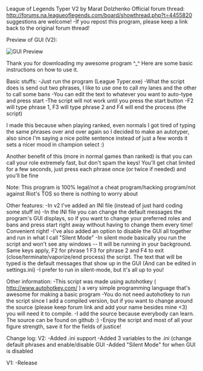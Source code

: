 League of Legends Typer V2 by Marat Dolzhenko
Official forum thread:
http://forums.na.leagueoflegends.com/board/showthread.php?t=4455820
suggestions are welcome!
-If you repost this program, please keep a link back to the original forum thread!

Preview of GUI (V2):

![GUI Preview](http://i.imgur.com/09K9AHY.jpg)

Thank you for downloading my awesome program ^_^
Here are some basic instructions on how to use it.

Basic stuffs:
-Just run the program (League Typer.exe)
-What the script does is send out two phrases, I like to use one to call my lanes and the other to call some bans
-You can edit the text to whatever you want to auto-type and press start
-The script will not work until you press the start button
-F2 will type phrase 1, F3 will type phrase 2 and F4 will end the process (the script)

I made this because when playing ranked, even normals I got tired of typing the same phrases over and over again so I decided to make an autotyper, also since I'm saying a nice polite sentence instead of just a few words it sets a nicer mood in champion select :)

Another benefit of this (more in normal games than ranked) is that you can call your role extremely fast, but don't spam the keys! You'll get chat limited for a few seconds, just press each phrase once (or twice if needed) and you'll be fine

Note: This program is 100% legal/not a cheat program/hacking program/not against Riot's TOS so there is nothing to worry about

Other features:
-In v2 I've added an INI file (instead of just hard coding some stuff in)
-In the INI file you can change the default messages the program's GUI displays, so if you want to change your preferred roles and bans and press start right away without having to change them every time! Convenient right!
-I've also added an option to disable the GUI all together and run in what I call "Silent Mode"
	-In silent mode basically you run the script and won't see any windows -- It will be running in your background. Same keys apply, F2 for phrase 1 F3 for phrase 2 and F4 to exit (close/terminate/vaporize/end process) the script. The text that will be typed is the default messages that show up in the GUI (And can be edited in settings.ini)
	-I prefer to run in silent-mode, but it's all up to you!
	
Other information:
-This script was made using autohotkey ( http://www.autohotkey.com/ ) a very simple programming language that's awesome for making a basic program
-You do not need autohotkey to run the script since I add a compiled version, but if you want to change around the source (please keep forum link and add your name besides mine <3)
you will need it to compile.
-I add the source because everybody can learn. The source can be found on github :)
-Enjoy the script and most of all your figure strength, save it for the fields of justice!

Change log:
V2:
-Added .ini support
-Added 3 variables to the .ini (change default phrases and enable/disable GUI
-Added "Silent Mode" for when GUI is disabled

V1:
-Release
